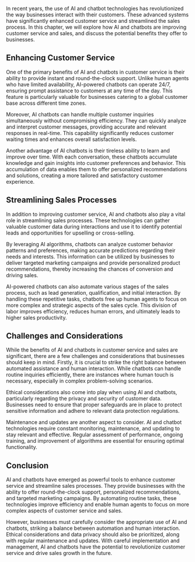 
In recent years, the use of AI and chatbot technologies has revolutionized the way businesses interact with their customers. These advanced systems have significantly enhanced customer service and streamlined the sales process. In this chapter, we will explore how AI and chatbots are improving customer service and sales, and discuss the potential benefits they offer to businesses.

## Enhancing Customer Service

One of the primary benefits of AI and chatbots in customer service is their ability to provide instant and round-the-clock support. Unlike human agents who have limited availability, AI-powered chatbots can operate 24/7, ensuring prompt assistance to customers at any time of the day. This feature is particularly valuable for businesses catering to a global customer base across different time zones.

Moreover, AI chatbots can handle multiple customer inquiries simultaneously without compromising efficiency. They can quickly analyze and interpret customer messages, providing accurate and relevant responses in real-time. This capability significantly reduces customer waiting times and enhances overall satisfaction levels.

Another advantage of AI chatbots is their tireless ability to learn and improve over time. With each conversation, these chatbots accumulate knowledge and gain insights into customer preferences and behavior. This accumulation of data enables them to offer personalized recommendations and solutions, creating a more tailored and satisfactory customer experience.

## Streamlining Sales Processes

In addition to improving customer service, AI and chatbots also play a vital role in streamlining sales processes. These technologies can gather valuable customer data during interactions and use it to identify potential leads and opportunities for upselling or cross-selling.

By leveraging AI algorithms, chatbots can analyze customer behavior patterns and preferences, making accurate predictions regarding their needs and interests. This information can be utilized by businesses to deliver targeted marketing campaigns and provide personalized product recommendations, thereby increasing the chances of conversion and driving sales.

AI-powered chatbots can also automate various stages of the sales process, such as lead generation, qualification, and initial interaction. By handling these repetitive tasks, chatbots free up human agents to focus on more complex and strategic aspects of the sales cycle. This division of labor improves efficiency, reduces human errors, and ultimately leads to higher sales productivity.

## Challenges and Considerations

While the benefits of AI and chatbots in customer service and sales are significant, there are a few challenges and considerations that businesses should keep in mind. Firstly, it is crucial to strike the right balance between automated assistance and human interaction. While chatbots can handle routine inquiries efficiently, there are instances where human touch is necessary, especially in complex problem-solving scenarios.

Ethical considerations also come into play when using AI and chatbots, particularly regarding the privacy and security of customer data. Businesses need to ensure that proper safeguards are in place to protect sensitive information and adhere to relevant data protection regulations.

Maintenance and updates are another aspect to consider. AI and chatbot technologies require constant monitoring, maintenance, and updating to stay relevant and effective. Regular assessment of performance, ongoing training, and improvement of algorithms are essential for ensuring optimal functionality.

## Conclusion

AI and chatbots have emerged as powerful tools to enhance customer service and streamline sales processes. They provide businesses with the ability to offer round-the-clock support, personalized recommendations, and targeted marketing campaigns. By automating routine tasks, these technologies improve efficiency and enable human agents to focus on more complex aspects of customer service and sales.

However, businesses must carefully consider the appropriate use of AI and chatbots, striking a balance between automation and human interaction. Ethical considerations and data privacy should also be prioritized, along with regular maintenance and updates. With careful implementation and management, AI and chatbots have the potential to revolutionize customer service and drive sales growth in the future.
